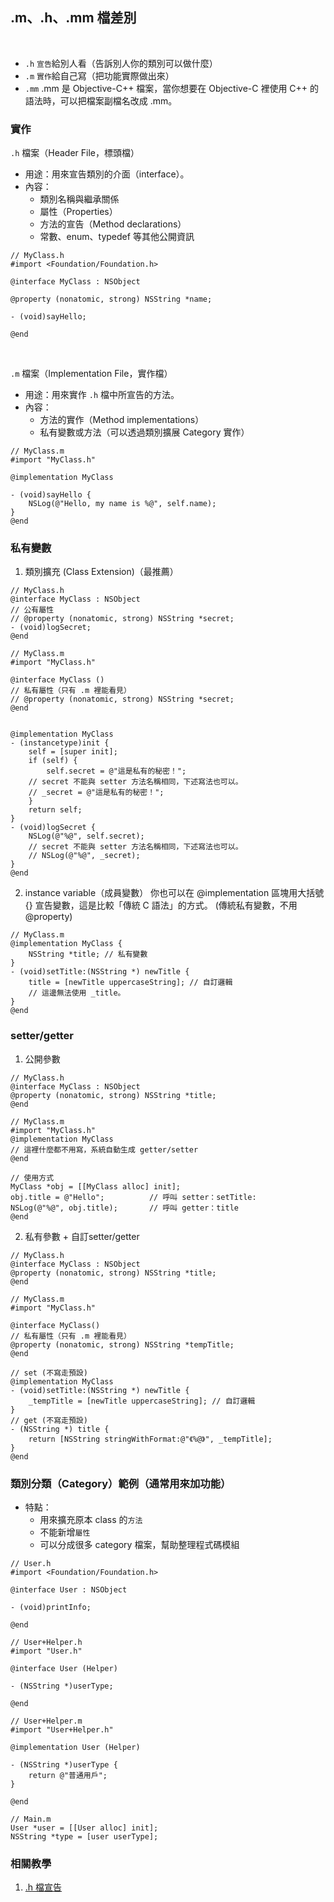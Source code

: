 ## .m、.h、.mm 檔差別
<br />


- `.h` `宣告`給別人看（告訴別人你的類別可以做什麼）
- `.m` `實作`給自己寫（把功能實際做出來）
- `.mm` .mm 是 Objective-C++ 檔案，當你想要在 Objective-C 裡使用 C++ 的語法時，可以把檔案副檔名改成 .mm。


### 實作


`.h` 檔案（Header File，標頭檔）
- 用途：用來宣告類別的介面（interface）。
- 內容：
   * 類別名稱與繼承關係
   * 屬性（Properties）
   * 方法的宣告（Method declarations）
   * 常數、enum、typedef 等其他公開資訊
```objc
// MyClass.h
#import <Foundation/Foundation.h>

@interface MyClass : NSObject

@property (nonatomic, strong) NSString *name;

- (void)sayHello;

@end
```

</br>

`.m` 檔案（Implementation File，實作檔）
- 用途：用來實作 `.h` 檔中所宣告的方法。
- 內容：
   * 方法的實作（Method implementations）
   * 私有變數或方法（可以透過類別擴展 Category 實作）
```objc
// MyClass.m
#import "MyClass.h"

@implementation MyClass

- (void)sayHello {
    NSLog(@"Hello, my name is %@", self.name);
}
@end
```

### 私有變數

1. 類別擴充 (Class Extension)（最推薦）
```objc
// MyClass.h
@interface MyClass : NSObject
// 公有屬性
// @property (nonatomic, strong) NSString *secret;
- (void)logSecret;
@end
```
```objc
// MyClass.m
#import "MyClass.h"

@interface MyClass ()
// 私有屬性（只有 .m 裡能看見）
// @property (nonatomic, strong) NSString *secret;
@end


@implementation MyClass
- (instancetype)init {
    self = [super init];
    if (self) {
        self.secret = @"這是私有的秘密！";
	// secret 不能與 setter 方法名稱相同，下述寫法也可以。
	// _secret = @"這是私有的秘密！"; 
    }
    return self;
}
- (void)logSecret {
    NSLog(@"%@", self.secret);
    // secret 不能與 setter 方法名稱相同，下述寫法也可以。
    // NSLog(@"%@", _secret);
}
@end
```

2. instance variable（成員變數）
你也可以在 @implementation 區塊用大括號 {} 宣告變數，這是比較「傳統 C 語法」的方式。
(傳統私有變數，不用 @property)
```objc
// MyClass.m
@implementation MyClass {
    NSString *title; // 私有變數
}
- (void)setTitle:(NSString *) newTitle {
    title = [newTitle uppercaseString]; // 自訂邏輯
    // 這邊無法使用 _title。
}
@end

```


### setter/getter

1. 公開參數
```objc
// MyClass.h
@interface MyClass : NSObject
@property (nonatomic, strong) NSString *title;
@end
```
```objc
// MyClass.m
#import "MyClass.h"
@implementation MyClass
// 這裡什麼都不用寫，系統自動生成 getter/setter
@end
```
```objc
// 使用方式
MyClass *obj = [[MyClass alloc] init];
obj.title = @"Hello";          // 呼叫 setter：setTitle:
NSLog(@"%@", obj.title);       // 呼叫 getter：title
@end
```

2. 私有參數 + 自訂setter/getter

```objc
// MyClass.h
@interface MyClass : NSObject
@property (nonatomic, strong) NSString *title;
@end
```
```objc
// MyClass.m
#import "MyClass.h"

@interface MyClass()
// 私有屬性（只有 .m 裡能看見）
@property (nonatomic, strong) NSString *tempTitle;
@end

// set (不寫走預設)
@implementation MyClass
- (void)setTitle:(NSString *) newTitle {
    _tempTitle = [newTitle uppercaseString]; // 自訂邏輯
}
// get (不寫走預設)
- (NSString *) title {
    return [NSString stringWithFormat:@"《%@》", _tempTitle];
}
@end

```


### 類別分類（Category）範例（通常用來加功能）

- 特點：
   * 用來擴充原本 class 的`方法`
   * 不能新增`屬性`
   * 可以分成很多 category 檔案，幫助整理程式碼模組

```objc
// User.h
#import <Foundation/Foundation.h>

@interface User : NSObject

- (void)printInfo;

@end
```

```objc
// User+Helper.h
#import "User.h"

@interface User (Helper)

- (NSString *)userType;

@end
```

```objc
// User+Helper.m
#import "User+Helper.h"

@implementation User (Helper)

- (NSString *)userType {
    return @"普通用戶";
}

@end
```


```objc
// Main.m
User *user = [[User alloc] init];
NSString *type = [user userType];
```



### 相關教學
1. [.h 檔宣告](document/1/README.md)







